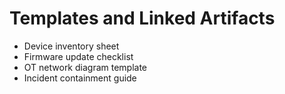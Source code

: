 # Templates and Linked Artifacts
- Device inventory sheet  
- Firmware update checklist  
- OT network diagram template  
- Incident containment guide
